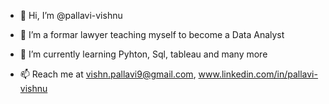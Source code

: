 - 👋 Hi, I’m @pallavi-vishnu
- 👀 I’m a formar lawyer teaching myself to become a Data Analyst
- 🌱 I’m currently learning Pyhton, Sql, tableau and many more

- 📫 Reach me at vishn.pallavi9@gmail.com, www.linkedin.com/in/pallavi-vishnu


<!---
pallavi-vishnu/pallavi-vishnu is a ✨ special ✨ repository because its `README.md` (this file) appears on your GitHub profile.
You can click the Preview link to take a look at your changes.
--->

